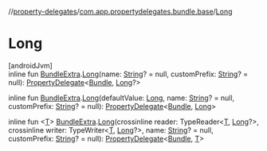 //[property-delegates](../../index.md)/[com.app.propertydelegates.bundle.base](index.md)/[Long](-long.md)

# Long

[androidJvm]\
inline fun [BundleExtra](../com.app.propertydelegates.bundle/-bundle-extra/index.md).[Long](-long.md)(name: [String](https://kotlinlang.org/api/latest/jvm/stdlib/kotlin/-string/index.html)? = null, customPrefix: [String](https://kotlinlang.org/api/latest/jvm/stdlib/kotlin/-string/index.html)? = null): [PropertyDelegate](../com.app.propertydelegates/-property-delegate/index.md)<[Bundle](https://developer.android.com/reference/kotlin/android/os/Bundle.html), [Long](https://kotlinlang.org/api/latest/jvm/stdlib/kotlin/-long/index.html)?>

inline fun [BundleExtra](../com.app.propertydelegates.bundle/-bundle-extra/index.md).[Long](-long.md)(defaultValue: [Long](https://kotlinlang.org/api/latest/jvm/stdlib/kotlin/-long/index.html), name: [String](https://kotlinlang.org/api/latest/jvm/stdlib/kotlin/-string/index.html)? = null, customPrefix: [String](https://kotlinlang.org/api/latest/jvm/stdlib/kotlin/-string/index.html)? = null): [PropertyDelegate](../com.app.propertydelegates/-property-delegate/index.md)<[Bundle](https://developer.android.com/reference/kotlin/android/os/Bundle.html), [Long](https://kotlinlang.org/api/latest/jvm/stdlib/kotlin/-long/index.html)>

inline fun <[T](-long.md)> [BundleExtra](../com.app.propertydelegates.bundle/-bundle-extra/index.md).[Long](-long.md)(crossinline reader: TypeReader<[T](-long.md), [Long](https://kotlinlang.org/api/latest/jvm/stdlib/kotlin/-long/index.html)?>, crossinline writer: TypeWriter<[T](-long.md), [Long](https://kotlinlang.org/api/latest/jvm/stdlib/kotlin/-long/index.html)?>, name: [String](https://kotlinlang.org/api/latest/jvm/stdlib/kotlin/-string/index.html)? = null, customPrefix: [String](https://kotlinlang.org/api/latest/jvm/stdlib/kotlin/-string/index.html)? = null): [PropertyDelegate](../com.app.propertydelegates/-property-delegate/index.md)<[Bundle](https://developer.android.com/reference/kotlin/android/os/Bundle.html), [T](-long.md)>
